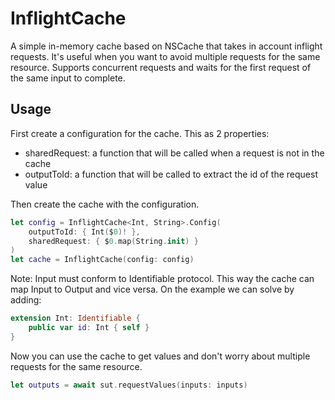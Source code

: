 # InflightCache

A simple in-memory cache based on NSCache that takes in account inflight requests. It's useful when you want to avoid multiple requests for the same resource.
Supports concurrent requests and waits for the first request of the same input to complete.

## Usage

First create a configuration for the cache.
This as 2 properties:
- sharedRequest: a function that will be called when a request is not in the cache
- outputToId: a function that will be called to extract the id of the request value

Then create the cache with the configuration.

```swift
let config = InflightCache<Int, String>.Config(
    outputToId: { Int($0)! },
    sharedRequest: { $0.map(String.init) }
)
let cache = InflightCache(config: config)
```

Note: Input must conform to Identifiable protocol.
This way the cache can map Input to Output and vice versa.
On the example we can solve by adding:
```swift
extension Int: Identifiable {
    public var id: Int { self }
}
```

Now you can use the cache to get values and don't worry about multiple requests for the same resource.
```swift
let outputs = await sut.requestValues(inputs: inputs)
```
